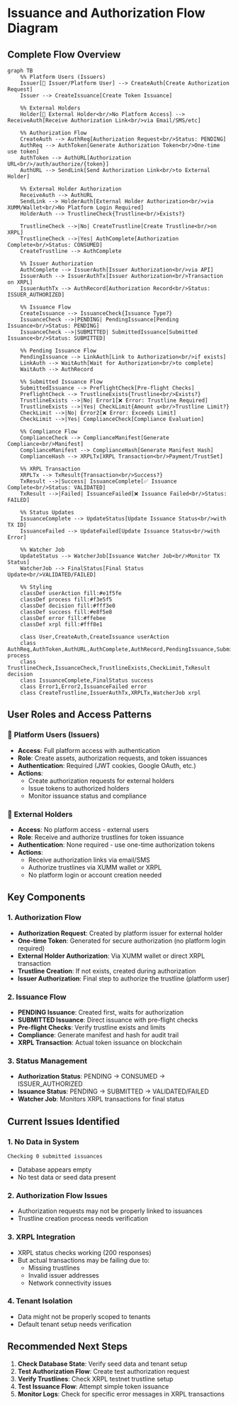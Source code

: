 # Issuance and Authorization Flow Diagram

## Complete Flow Overview

```mermaid
graph TB
    %% Platform Users (Issuers)
    Issuer[🏢 Issuer/Platform User] --> CreateAuth[Create Authorization Request]
    Issuer --> CreateIssuance[Create Token Issuance]
    
    %% External Holders
    Holder[👤 External Holder<br/>No Platform Access] --> ReceiveAuth[Receive Authorization Link<br/>via Email/SMS/etc]
    
    %% Authorization Flow
    CreateAuth --> AuthReq[Authorization Request<br/>Status: PENDING]
    AuthReq --> AuthToken[Generate Authorization Token<br/>One-time use token]
    AuthToken --> AuthURL[Authorization URL<br/>/auth/authorize/{token}]
    AuthURL --> SendLink[Send Authorization Link<br/>to External Holder]
    
    %% External Holder Authorization
    ReceiveAuth --> AuthURL
    SendLink --> HolderAuth[External Holder Authorization<br/>via XUMM/Wallet<br/>No Platform Login Required]
    HolderAuth --> TrustlineCheck{Trustline<br/>Exists?}
    
    TrustlineCheck -->|No| CreateTrustline[Create Trustline<br/>on XRPL]
    TrustlineCheck -->|Yes| AuthComplete[Authorization Complete<br/>Status: CONSUMED]
    CreateTrustline --> AuthComplete
    
    %% Issuer Authorization
    AuthComplete --> IssuerAuth[Issuer Authorization<br/>via API]
    IssuerAuth --> IssuerAuthTx[Issuer Authorization<br/>Transaction on XRPL]
    IssuerAuthTx --> AuthRecord[Authorization Record<br/>Status: ISSUER_AUTHORIZED]
    
    %% Issuance Flow
    CreateIssuance --> IssuanceCheck{Issuance Type?}
    IssuanceCheck -->|PENDING| PendingIssuance[Pending Issuance<br/>Status: PENDING]
    IssuanceCheck -->|SUBMITTED| SubmittedIssuance[Submitted Issuance<br/>Status: SUBMITTED]
    
    %% Pending Issuance Flow
    PendingIssuance --> LinkAuth[Link to Authorization<br/>if exists]
    LinkAuth --> WaitAuth[Wait for Authorization<br/>to complete]
    WaitAuth --> AuthRecord
    
    %% Submitted Issuance Flow
    SubmittedIssuance --> PreflightCheck[Pre-flight Checks]
    PreflightCheck --> TrustlineExists{Trustline<br/>Exists?}
    TrustlineExists -->|No| Error1[❌ Error: Trustline Required]
    TrustlineExists -->|Yes| CheckLimit{Amount ≤<br/>Trustline Limit?}
    CheckLimit -->|No| Error2[❌ Error: Exceeds Limit]
    CheckLimit -->|Yes| ComplianceCheck[Compliance Evaluation]
    
    %% Compliance Flow
    ComplianceCheck --> ComplianceManifest[Generate Compliance<br/>Manifest]
    ComplianceManifest --> ComplianceHash[Generate Manifest Hash]
    ComplianceHash --> XRPLTx[XRPL Transaction<br/>Payment/TrustSet]
    
    %% XRPL Transaction
    XRPLTx --> TxResult{Transaction<br/>Success?}
    TxResult -->|Success| IssuanceComplete[✅ Issuance Complete<br/>Status: VALIDATED]
    TxResult -->|Failed| IssuanceFailed[❌ Issuance Failed<br/>Status: FAILED]
    
    %% Status Updates
    IssuanceComplete --> UpdateStatus[Update Issuance Status<br/>with TX ID]
    IssuanceFailed --> UpdateFailed[Update Issuance Status<br/>with Error]
    
    %% Watcher Job
    UpdateStatus --> WatcherJob[Issuance Watcher Job<br/>Monitor TX Status]
    WatcherJob --> FinalStatus[Final Status Update<br/>VALIDATED/FAILED]
    
    %% Styling
    classDef userAction fill:#e1f5fe
    classDef process fill:#f3e5f5
    classDef decision fill:#fff3e0
    classDef success fill:#e8f5e8
    classDef error fill:#ffebee
    classDef xrpl fill:#fff8e1
    
    class User,CreateAuth,CreateIssuance userAction
    class AuthReq,AuthToken,AuthURL,AuthComplete,AuthRecord,PendingIssuance,SubmittedIssuance,ComplianceManifest,ComplianceHash process
    class TrustlineCheck,IssuanceCheck,TrustlineExists,CheckLimit,TxResult decision
    class IssuanceComplete,FinalStatus success
    class Error1,Error2,IssuanceFailed error
    class CreateTrustline,IssuerAuthTx,XRPLTx,WatcherJob xrpl
```

## User Roles and Access Patterns

### 🏢 **Platform Users (Issuers)**
- **Access**: Full platform access with authentication
- **Role**: Create assets, authorization requests, and token issuances
- **Authentication**: Required (JWT cookies, Google OAuth, etc.)
- **Actions**: 
  - Create authorization requests for external holders
  - Issue tokens to authorized holders
  - Monitor issuance status and compliance

### 👤 **External Holders**
- **Access**: No platform access - external users
- **Role**: Receive and authorize trustlines for token issuance
- **Authentication**: None required - use one-time authorization tokens
- **Actions**:
  - Receive authorization links via email/SMS
  - Authorize trustlines via XUMM wallet or XRPL
  - No platform login or account creation needed

## Key Components

### 1. Authorization Flow
- **Authorization Request**: Created by platform issuer for external holder
- **One-time Token**: Generated for secure authorization (no platform login required)
- **External Holder Authorization**: Via XUMM wallet or direct XRPL transaction
- **Trustline Creation**: If not exists, created during authorization
- **Issuer Authorization**: Final step to authorize the trustline (platform user)

### 2. Issuance Flow
- **PENDING Issuance**: Created first, waits for authorization
- **SUBMITTED Issuance**: Direct issuance with pre-flight checks
- **Pre-flight Checks**: Verify trustline exists and limits
- **Compliance**: Generate manifest and hash for audit trail
- **XRPL Transaction**: Actual token issuance on blockchain

### 3. Status Management
- **Authorization Status**: PENDING → CONSUMED → ISSUER_AUTHORIZED
- **Issuance Status**: PENDING → SUBMITTED → VALIDATED/FAILED
- **Watcher Job**: Monitors XRPL transactions for final status

## Current Issues Identified

### 1. **No Data in System**
```
Checking 0 submitted issuances
```
- Database appears empty
- No test data or seed data present

### 2. **Authorization Flow Issues**
- Authorization requests may not be properly linked to issuances
- Trustline creation process needs verification

### 3. **XRPL Integration**
- XRPL status checks working (200 responses)
- But actual transactions may be failing due to:
  - Missing trustlines
  - Invalid issuer addresses
  - Network connectivity issues

### 4. **Tenant Isolation**
- Data might not be properly scoped to tenants
- Default tenant setup needs verification

## Recommended Next Steps

1. **Check Database State**: Verify seed data and tenant setup
2. **Test Authorization Flow**: Create test authorization request
3. **Verify Trustlines**: Check XRPL testnet trustline setup
4. **Test Issuance Flow**: Attempt simple token issuance
5. **Monitor Logs**: Check for specific error messages in XRPL transactions
